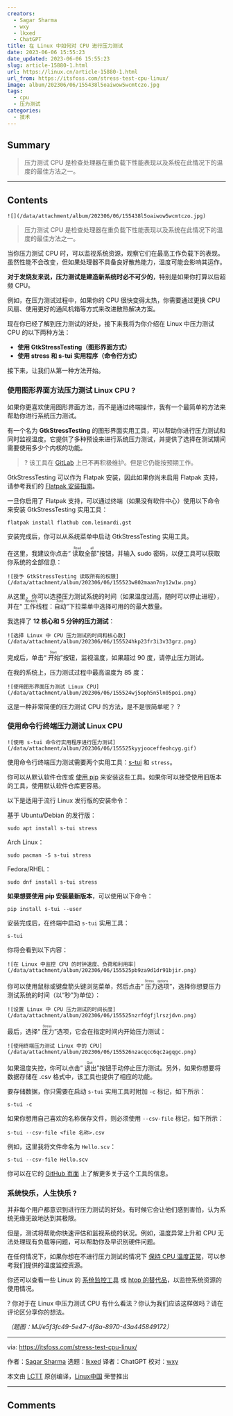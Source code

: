 ```yaml
---
creators:
  - Sagar Sharma
  - wxy
  - lkxed
  - ChatGPT
title: 在 Linux 中如何对 CPU 进行压力测试
date: 2023-06-06 15:55:23
date_updated: 2023-06-06 15:55:23
slug: article-15880-1.html
url: https://linux.cn/article-15880-1.html
url_from: https://itsfoss.com/stress-test-cpu-linux/
image: album/202306/06/155438l5oaiwow5wcmtczo.jpg
tags:
  - cpu
  - 压力测试
categories:
  - 技术
---
```


## Summary

> 压力测试 CPU 是检查处理器在重负载下性能表现以及系统在此情况下的温度的最佳方法之一。

***

<!-- more -->

## Contents

`![](/data/attachment/album/202306/06/155438l5oaiwow5wcmtczo.jpg)`

> 
> 压力测试 CPU 是检查处理器在重负载下性能表现以及系统在此情况下的温度的最佳方法之一。
> 
> 
> 

当你压力测试 CPU 时，可以监视系统资源，观察它们在最高工作负载下的表现。虽然性能不会改变，但如果处理器不具备良好散热能力，温度可能会影响其运作。

**对于发烧友来说，压力测试是建造新系统时必不可少的**，特别是如果你打算以后超频 CPU。

例如，在压力测试过程中，如果你的 CPU 很快变得太热，你需要通过更换 CPU 风扇、使用更好的通风机箱等方式来改进散热解决方案。

现在你已经了解到压力测试的好处，接下来我将为你介绍在 Linux 中压力测试 CPU 的以下两种方法：

* **使用 GtkStressTesting（图形界面方式）**
* **使用 stress 和 s-tui 实用程序（命令行方式）**

接下来，让我们从第一种方法开始。

### 使用图形界面方法压力测试 Linux CPU ?️

如果你更喜欢使用图形界面方法，而不是通过终端操作，我有一个最简单的方法来帮助你进行系统压力测试。

有一个名为 **GtkStressTesting** 的图形界面实用工具，可以帮助你进行压力测试和同时监视温度。它提供了多种预设来进行系统压力测试，并提供了选择在测试期间需要使用多少个内核的功能。

> 
> ? 该工具在 [GitLab](https://gitlab.com:443/leinardi/gst) 上已不再积极维护。但是它仍能按预期工作。
> 
> 
> 

GtkStressTesting 可以作为 Flatpak 安装，因此如果你尚未启用 Flatpak 支持，请参考我们的 [Flatpak 安装指南](https://itsfoss.com/flatpak-guide/)。

一旦你启用了 Flatpak 支持，可以通过终端（如果没有软件中心）使用以下命令来安装 GtkStressTesting 实用工具：

```shell
flatpak install flathub com.leinardi.gst
```

安装完成后，你可以从系统菜单中启动 GtkStressTesting 实用工具。

在这里，我建议你点击“<ruby> 读取全部 <rt>  Read all </rt></ruby>”按钮，并输入 sudo 密码，以便工具可以获取你系统的全部信息：

`![授予 GtkStressTesting 读取所有的权限](/data/attachment/album/202306/06/155523w802maan7ny12w1w.png)`

从这里，你可以选择压力测试系统的时间（如果温度过高，随时可以停止进程），并在“<ruby> 工作线程：自动 <rt>  Workers: Auto </rt></ruby>”下拉菜单中选择可用的的最大数量。

我选择了 **12 核心和 5 分钟的压力测试**：

`![选择 Linux 中 CPU 压力测试的时间和核心数](/data/attachment/album/202306/06/155524hkp23fr3i3v33grz.png)`

完成后，单击“<ruby> 开始 <rt>  Start </rt></ruby>”按钮，监视温度，如果超过 90 度，请停止压力测试。

在我的系统上，压力测试过程中最高温度为 85 度：

`![使用图形界面压力测试 Linux CPU](/data/attachment/album/202306/06/155524wj5oph5n5ln05poi.png)`

这是一种非常简便的压力测试 CPU 的方法，是不是很简单呢？ ?

### 使用命令行终端压力测试 Linux CPU

`![使用 s-tui 命令行实用程序进行压力测试](/data/attachment/album/202306/06/155525kyyjooceffeohcyg.gif)`

使用命令行终端压力测试需要两个实用工具：[s-tui](https://itsfoss.com/stress-terminal-ui/) 和 `stress`。

你可以从默认软件仓库或 [使用 pip](https://itsfoss.com/install-pip-ubuntu/) 来安装这些工具。如果你可以接受使用旧版本的工具，使用默认软件仓库更容易。

以下是适用于流行 Linux 发行版的安装命令：

基于 Ubuntu/Debian 的发行版：

```shell
sudo apt install s-tui stress
```

Arch Linux：

```shell
sudo pacman -S s-tui stress
```

Fedora/RHEL：

```shell
sudo dnf install s-tui stress
```

**如果想要使用 pip 安装最新版本**，可以使用以下命令：

```shell
pip install s-tui --user
```

安装完成后，在终端中启动 `s-tui` 实用工具：

```shell
s-tui
```

你将会看到以下内容：

`![在 Linux 中监控 CPU 的时钟速度、负荷和利用率](/data/attachment/album/202306/06/155525pb9za9d1dr91bjir.png)`

你可以使用鼠标或键盘箭头键浏览菜单，然后点击“<ruby> 压力选项 <rt>  Stress options </rt></ruby>”，选择你想要压力测试系统的时间（以“秒”为单位）：

`![设置 Linux 中 CPU 压力测试的时间长度](/data/attachment/album/202306/06/155525nzrfdgfjlrszjdvn.png)`

最后，选择“<ruby> 压力 <rt>  Stress </rt></ruby>”选项，它会在指定时间内开始压力测试：

`![使用终端压力测试 Linux 中的 CPU](/data/attachment/album/202306/06/155526nzacqcc6qc2agqgc.png)`

如果温度失控，你可以点击“<ruby> 退出 <rt>  Quit </rt></ruby>”按钮手动停止压力测试。另外，如果你想要将数据存储在 .csv 格式中，该工具也提供了相应的功能。

要存储数据，你只需要在启动 `s-tui` 实用工具时附加 `-c` 标记，如下所示：

```shell
s-tui -c
```

如果你想用自己喜欢的名称保存文件，则必须使用 `--csv-file` 标记，如下所示：

```shell
s-tui --csv-file <file 名称>.csv
```

例如，这里我将文件命名为 `Hello.scv`：

```shell
s-tui --csv-file Hello.scv
```

你可以在它的 [GitHub 页面](https://github.com:443/amanusk/s-tui) 上了解更多关于这个工具的信息。

### 系统快乐，人生快乐 ?

并非每个用户都意识到进行压力测试的好处。有时候它会让他们感到害怕，认为系统无缘无故地达到其极限。

但是，测试将帮助你快速评估和监视系统的状况。例如，温度异常上升和 CPU 无法处理现有负载等问题，可以帮助你及早识别硬件问题。

在任何情况下，如果你想在不进行压力测试的情况下 [保持 CPU 温度正常](https://itsfoss.com/check-laptop-cpu-temperature-ubuntu/)，可以参考我们提供的温度监控资源。

你还可以查看一些 Linux 的 [系统监控工具](https://itsfoss.com/linux-system-monitoring-tools/) 或 [htop 的替代品](https://itsfoss.com/htop-alternatives/)，以监控系统资源的使用情况。

? 你对于在 Linux 中压力测试 CPU 有什么看法？你认为我们应该这样做吗？请在评论区分享你的想法。

*（题图：MJ/e5f3fc49-5e47-4f8a-8970-43a445849172）*

---

via: <https://itsfoss.com/stress-test-cpu-linux/>

作者：[Sagar Sharma](https://itsfoss.com/author/sagar/) 选题：[lkxed](https://github.com/lkxed/) 译者：ChatGPT 校对：[wxy](https://github.com/wxy)

本文由 [LCTT](https://github.com/LCTT/TranslateProject) 原创编译，[Linux中国](https://linux.cn/) 荣誉推出

***

## Comments
